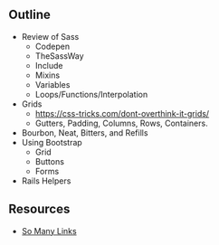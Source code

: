 ## Outline

- Review of Sass
  - Codepen
  - TheSassWay
  - Include
  - Mixins
  - Variables
  - Loops/Functions/Interpolation
- Grids
  - https://css-tricks.com/dont-overthink-it-grids/
  - Gutters, Padding, Columns, Rows, Containers.
- Bourbon, Neat, Bitters, and Refills
- Using Bootstrap
  - Grid
  - Buttons
  - Forms
- Rails Helpers

## Resources
- [So Many Links](http://www.one-tab.com/page/-VXf0gkQT0O1KKzGI8Pd7w)